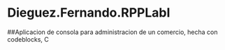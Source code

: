 # Dieguez.Fernando.RPPLabI

##Aplicacion de consola para administracion de un comercio, hecha con codeblocks, C
